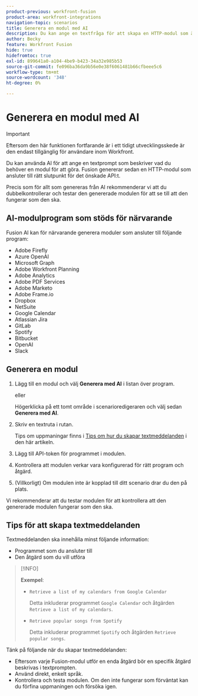 ```yaml
---
product-previous: workfront-fusion
product-area: workfront-integrations
navigation-topic: scenarios
title: Generera en modul med AI
description: Du kan ange en textfråga för att skapa en HTTP-modul som är konfigurerad för frågan.
author: Becky
feature: Workfront Fusion
hide: true
hidefromtoc: true
exl-id: 899641a0-a104-4be9-b423-34a32e985b53
source-git-commit: fe096ba36da9b56e0e38f6061481b66cfbeee5c6
workflow-type: tm+mt
source-wordcount: '348'
ht-degree: 0%

---
```


# Generera en modul med AI

<!--DO NOT DELETE - linked through CSH-->

>[!IMPORTANT]
>
>Eftersom den här funktionen fortfarande är i ett tidigt utvecklingsskede är den endast tillgänglig för användare inom Workfront.

Du kan använda AI för att ange en textprompt som beskriver vad du behöver en modul för att göra. Fusion genererar sedan en HTTP-modul som ansluter till rätt slutpunkt för det önskade API:t.

Precis som för allt som genereras från AI rekommenderar vi att du dubbelkontrollerar och testar den genererade modulen för att se till att den fungerar som den ska.

## AI-modulprogram som stöds för närvarande

Fusion AI kan för närvarande generera moduler som ansluter till följande program:

* Adobe Firefly
* Azure OpenAI
* Microsoft Graph
* Adobe Workfront Planning
* Adobe Analytics
* Adobe PDF Services
* Adobe Marketo
* Adobe Frame.io
* Dropbox
* NetSuite
* Google Calendar
* Atlassian Jira
* GitLab
* Spotify
* Bitbucket
* OpenAI
* Slack

## Generera en modul

1. Lägg till en modul och välj **Generera med AI** i listan över program.

   eller

   Högerklicka på ett tomt område i scenarioredigeraren och välj sedan **Generera med AI**.
1. Skriv en textruta i rutan.

   Tips om uppmaningar finns i [Tips om hur du skapar textmeddelanden](#tips-for-creating-text-prompts) i den här artikeln.
1. Lägg till API-token för programmet i modulen.
1. Kontrollera att modulen verkar vara konfigurerad för rätt program och åtgärd.
1. (Villkorligt) Om modulen inte är kopplad till ditt scenario drar du den på plats.

Vi rekommenderar att du testar modulen för att kontrollera att den genererade modulen fungerar som den ska.

## Tips för att skapa textmeddelanden

Textmeddelanden ska innehålla minst följande information:

* Programmet som du ansluter till
* Den åtgärd som du vill utföra

>[!INFO]
>
>**Exempel**:
>
>* `Retrieve a list of my calendars from Google Calendar`
>
>   Detta inkluderar programmet `Google Calendar` och åtgärden `Retrieve a list of my calendars`.
>
>* `Retrieve popular songs from Spotify`
>
>   Detta inkluderar programmet `Spotify` och åtgärden `Retrieve popular songs`.

Tänk på följande när du skapar textmeddelanden:

* Eftersom varje Fusion-modul utför en enda åtgärd bör en specifik åtgärd beskrivas i textprompten.
* Använd direkt, enkelt språk.
* Kontrollera och testa modulen. Om den inte fungerar som förväntat kan du förfina uppmaningen och försöka igen.
